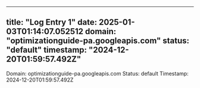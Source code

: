 
---
title: "Log Entry 1"
date: 2025-01-03T01:14:07.052512
domain: "optimizationguide-pa.googleapis.com"
status: "default"
timestamp: "2024-12-20T01:59:57.492Z"
---

Domain: optimizationguide-pa.googleapis.com
Status: default
Timestamp: 2024-12-20T01:59:57.492Z
